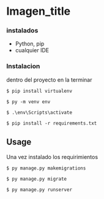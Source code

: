 # Imagen_title


### instalados


* Python, pip
* cualquier IDE

### Instalacion


dentro del proyecto en la terminar

```
$ pip install virtualenv
```
```
$ py -m venv env
```
```
$ .\env\Scripts\activate
```
```
$ pip install -r requirements.txt 
```

## Usage

Una vez instalado los requirimientos

```
$ py manage.py makemigrations
```
```
$ py manage.py migrate
```

```
$ py manage.py runserver
```